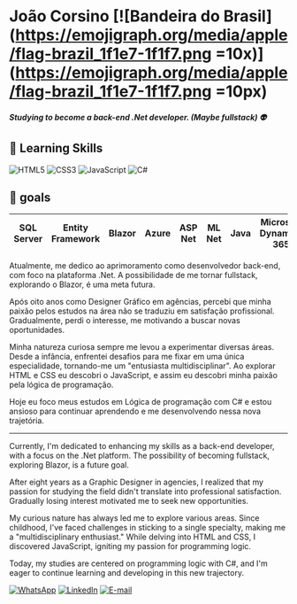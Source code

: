 # João Corsino [![Bandeira do Brasil](https://emojigraph.org/media/apple/flag-brazil_1f1e7-1f1f7.png =10x)](https://emojigraph.org/media/apple/flag-brazil_1f1e7-1f1f7.png =10px)

##### Studying to become a back-end .Net developer. (Maybe fullstack) :alien:
## :book: Learning Skills
![HTML5](https://img.shields.io/badge/HTML5-000?style=for-the-badge&logo=html5) ![CSS3](https://img.shields.io/badge/CSS3-000?style=for-the-badge&logo=css3&logoColor=264CE4) ![JavaScript](https://img.shields.io/badge/JavaScript-000?style=for-the-badge&logo=javascript) ![C#](https://img.shields.io/badge/C%23-000?style=for-the-badge&logo=c-sharp&logoColor=823085)

## :scroll: goals
| SQL Server | Entity Framework | Blazor | Azure | ASP Net | ML Net | Java | Microsoft Dynamics 365 | phyton
|-|-|-|-|-|-|-|-|-|

Atualmente, me dedico ao aprimoramento como desenvolvedor back-end, com foco na plataforma .Net. A possibilidade de me tornar fullstack, explorando o Blazor, é uma meta futura.

Após oito anos como Designer Gráfico em agências, percebi que minha paixão pelos estudos na área não se traduziu em satisfação profissional. Gradualmente, perdi o interesse, me motivando a buscar novas oportunidades.

Minha natureza curiosa sempre me levou a experimentar diversas áreas. Desde a infância, enfrentei desafios para me fixar em uma única especialidade, tornando-me um "entusiasta multidisciplinar". Ao explorar HTML e CSS eu descobri o JavaScript, e assim eu descobri minha paixão pela lógica de programação.

Hoje eu foco meus estudos em Lógica de programação com C# e estou ansioso para continuar aprendendo e me desenvolvendo nessa nova trajetória.
___
Currently, I'm dedicated to enhancing my skills as a back-end developer, with a focus on the .Net platform. The possibility of becoming fullstack, exploring Blazor, is a future goal.

After eight years as a Graphic Designer in agencies, I realized that my passion for studying the field didn't translate into professional satisfaction. Gradually losing interest motivated me to seek new opportunities.

My curious nature has always led me to explore various areas. Since childhood, I've faced challenges in sticking to a single specialty, making me a "multidisciplinary enthusiast." While delving into HTML and CSS, I discovered JavaScript, igniting my passion for programming logic.

Today, my studies are centered on programming logic with C#, and I'm eager to continue learning and developing in this new trajectory.

[![WhatsApp](https://img.shields.io/badge/WhatsApp-25D366?style=for-the-badge&logo=whatsapp&logoColor=white)](https://wa.me/5512996399108) [![LinkedIn](https://img.shields.io/badge/LinkedIn-000?style=for-the-badge&logo=linkedin&logoColor=0E76A8)](https://www.linkedin.com/in/jota-corsino/) [![E-mail](https://img.shields.io/badge/-Email-000?style=for-the-badge&logo=microsoft-outlook&logoColor=007BFF)](mailto:oi.corsino@gmail.com)
